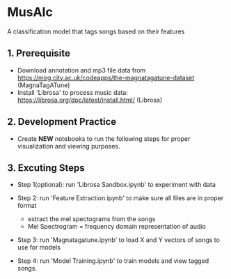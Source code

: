 # MusAIc
A classification model that tags songs based on their features


## 1. Prerequisite
- Download annotation and mp3 file data from https://mirg.city.ac.uk/codeapps/the-magnatagatune-dataset (MagnaTagATune)
- Install 'Librosa' to process music data: https://librosa.org/doc/latest/install.html/ (Librosa)


## 2. Development Practice
- Create **NEW** notebooks to run the following steps for proper visualization and viewing purposes. 

## 3. Excuting Steps 
- Step 1(optional): run 'Librosa Sandbox.ipynb' to experiment with data

- Step 2: run 'Feature Extraction.ipynb' to make sure all files are in proper format
    - extract the mel spectograms from the songs
    - Mel Spectrogram = frequency domain representation of audio

- Step 3: run 'Magnatagatune.ipynb' to load X and Y vectors of songs to use for models

- Step 4: run 'Model Training.ipynb' to train models and view tagged songs. 
